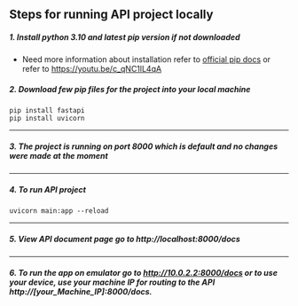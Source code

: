 ## Steps for running API project locally

##### *1. Install python 3.10 and latest pip version if not downloaded*
    
- Need more information about installation refer to [official pip docs](https://pip.pypa.io/en/stable/installation/) or refer to https://youtu.be/c_qNC1lL4qA

##### *2. Download few pip files for the project into your local machine*
```
pip install fastapi
pip install uvicorn
```
---
##### *3. The project is running on port 8000 which is default and no changes were made at the moment*
---
##### *4. To run API project*

 ```
 uvicorn main:app --reload
 ```
 ---
##### *5. View API document page go to http://localhost:8000/docs*
---

##### *6. To run the app on emulator go to http://10.0.2.2:8000/docs or to use your device, use your machine IP for routing to the API http://[your_Machine_IP]:8000/docs.*
